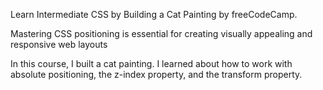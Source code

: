 Learn Intermediate CSS by Building a Cat Painting by freeCodeCamp.

Mastering CSS positioning is essential for creating visually appealing and responsive web layouts

In this course, I built a cat painting. I learned about how to work with absolute positioning, the z-index property, and the transform property.
